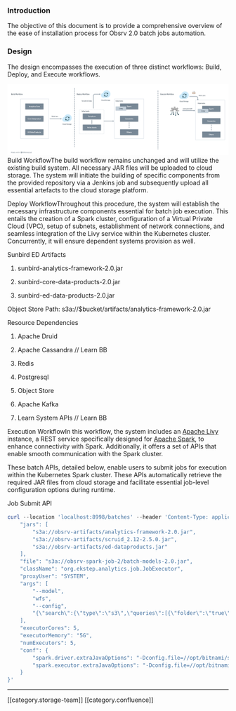 
### Introduction
The objective of this document is to provide a comprehensive overview of the ease of installation process for Obsrv 2.0 batch jobs automation.


### Design
The design encompasses the execution of three distinct workflows: Build, Deploy, and Execute workflows.

![Sunbird Ed Obsrv 2.0 Batch Job Design](images/storage/obsrv-2.png)Build WorkflowThe build workflow remains unchanged and will utilize the existing build system. All necessary JAR files will be uploaded to cloud storage. The system will initiate the building of specific components from the provided repository via a Jenkins job and subsequently upload all essential artefacts to the cloud storage platform.

Deploy WorkflowThroughout this procedure, the system will establish the necessary infrastructure components essential for batch job execution. This entails the creation of a Spark cluster, configuration of a Virtual Private Cloud (VPC), setup of subnets, establishment of network connections, and seamless integration of the Livy service within the Kubernetes cluster. Concurrently, it will ensure dependent systems provision as well.

Sunbird ED Artifacts


1. sunbird-analytics-framework-2.0.jar


1. sunbird-core-data-products-2.0.jar


1. sunbird-ed-data-products-2.0.jar



Object Store Path:  s3a://$bucket/artifacts/analytics-framework-2.0.jar

Resource Dependencies 


1. Apache Druid


1. Apache Cassandra  // Learn BB 


1. Redis


1. Postgresql


1. Object Store


1. Apache Kafka


1. Learn System APIs // Learn BB



Execution WorkflowIn this workflow, the system includes an [Apache Livy](https://livy.apache.org/) instance, a REST service specifically designed for [Apache Spark](https://spark.apache.org/), to enhance connectivity with Spark. Additionally, it offers a set of APIs that enable smooth communication with the Spark cluster.

These batch APIs, detailed below, enable users to submit jobs for execution within the Kubernetes Spark cluster. These APIs automatically retrieve the required JAR files from cloud storage and facilitate essential job-level configuration options during runtime.

Job Submit API
```powershell
curl --location 'localhost:8998/batches' --header 'Content-Type: application/json' --data '{
    "jars": [
        "s3a://obsrv-artifacts/analytics-framework-2.0.jar",
        "s3a://obsrv-artifacts/scruid_2.12-2.5.0.jar",
        "s3a://obsrv-artifacts/ed-dataproducts.jar"
    ],
    "file": "s3a://obsrv-spark-job-2/batch-models-2.0.jar",
    "className": "org.ekstep.analytics.job.JobExecutor",
    "proxyUser": "SYSTEM",
    "args": [
        "--model",
        "wfs",
        "--config",
        "{\"search\":{\"type\":\"s3\",\"queries\":[{\"folder\":\"true\", \"bucket\":\"sunbird-ed-telemetry\",\"prefix\":\"sunbird-staging-events/\",\"endDate\":\"2023-01-12\",\"delta\":0}]},\"model\":\"org.ekstep.analytics.model.WorkflowSummary\",\"modelParams\":{\"storageKeyConfig\":\"aws-storage-key\", \"storageSecretConfig\":\"aws-storage-secret\", \"apiVersion\":\"v2\", \"parallelization\":200},\"output\":[{\"to\":\"kafka\",\"params\":{\"brokerList\":\"kafka-headless.kafka.svc:9092\",\"topic\":\"workflow.summarizer\"} }],\"parallelization\":200,\"appName\":\"Workflow Summarizer\",\"deviceMapping\":true}"
    ],
    "executorCores": 5,
    "executorMemory": "5G",
    "numExecutors": 5,
    "conf": {
        "spark.driver.extraJavaOptions": "-Dconfig.file=//opt/bitnami/spark/conf/wfs.conf -Dlog4j.configuration=file:/opt/bitnami/spark/conf/log4j.properties",
        "spark.executor.extraJavaOptions": "-Dconfig.file=//opt/bitnami/spark/conf/wfs.conf -Dlog4j.configuration=file:/opt/bitnami/spark/conf/log4j.properties"
    }
}'
```




*****

[[category.storage-team]] 
[[category.confluence]] 
